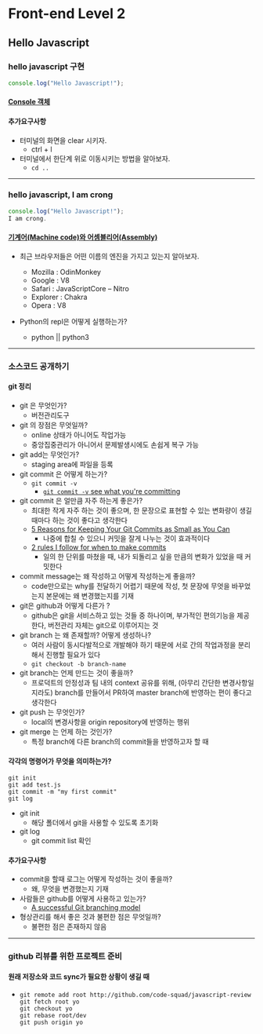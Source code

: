 # Front-end Level 2

## Hello Javascript

### hello javascript 구현

```javascript
console.log("Hello Javascript!");
```



#### [Console 객체](https://developers.google.com/web/tools/chrome-devtools/console/console-reference?hl=ko)



#### 추가요구사항

- 터미널의 화면을 clear 시키자.
  - ctrl + l
- 터미널에서 한단계 위로 이동시키는 방법을 알아보자.
  - `cd ..`




---

### hello javascript, I am crong

```javascript
console.log("Hello Javascript!");
I am crong.
```



#### [기계어(Machine code)와 어셈블리어(Assembly)](http://huns.me/development/360)

- 최근 브라우저들은 어떤 이름의 엔진을 가지고 있는지 알아보자.

  - Mozilla : OdinMonkey
  - Google : V8
  - Safari : JavaScriptCore – Nitro
  - Explorer : Chakra
  - Opera : V8




- Python의 repl은 어떻게 실행하는가?
  - python || python3




---

### 소스코드 공개하기

#### git 정리

- git 은 무엇인가?
  - 버전관리도구
- git 의 장점은 무엇일까?
  - online 상태가 아니어도 작업가능
  - 중앙집중관리가 아니어서 문제발생시에도 손쉽게 복구 가능
- git add는 무엇인가?
  - staging area에 파일을 등록
- git commit 은 어떻게 하는가?
  - `git commit -v`
    - [`git commit -v` see what you're committing](https://coderwall.com/p/kqa2mq/git-commit-v-see-what-you-re-committing)
- git commit 은 얼만큼 자주 하는게 좋은가?
  - 최대한 작게 자주 하는 것이 좋으며, 한 문장으로 표현할 수 있는 변화량이 생길 때마다 하는 것이 좋다고 생각한다
  - [5 Reasons for Keeping Your Git Commits as Small as You Can](https://crealytics.com/blog/5-reasons-keeping-git-commits-small/)
    - 나중에 합칠 수 있으니 커밋을 잘게 나누는 것이 효과적이다
  - [2 rules I follow for when to make commits](https://jason.pureconcepts.net/2017/01/when-to-make-git-commit/)
    - 일의 한 단위를 마쳤을 때, 내가 되돌리고 싶을 만큼의 변화가 있었을 때 커밋한다
- commit message는 왜 작성하고 어떻게 작성하는게 좋을까?
  - code만으로는 why를 전달하기 어렵기 때문에 작성, 첫 문장에 무엇을 바꾸었는지 본문에는 왜 변경했는지를 기재
- git은 github과 어떻게 다른가 ?
  - github은 git을 서비스하고 있는 것들 중 하나이며, 부가적인 편의기능을 제공한다, 버전관리 자체는 git으로 이루어지는 것
- git branch 는 왜 존재할까? 어떻게 생성하나?
  - 여러 사람이 동시다발적으로 개발해야 하기 때문에 서로 간의 작업과정을 분리해서 진행할 필요가 있다
  - `git checkout -b branch-name`
- git branch는 언제 만드는 것이 좋을까?
  - 프로덕트의 안정성과 팀 내의 context 공유를 위해, (아무리 간단한 변경사항일지라도) branch를 만들어서 PR하여 master branch에 반영하는 편이 좋다고 생각한다
- git push 는 무엇인가?
  - local의 변경사항을 origin repository에 반영하는 행위
- git merge 는 언제 하는 것인가?
  - 특정 branch에 다른 branch의 commit들을 반영하고자 할 때




#### 각각의 명령어가 무엇을 의미하는가?
```
git init
git add test.js
git commit -m "my first commit"
git log
```
- git init
  - 해당 폴더에서 git을 사용할 수 있도록 초기화
- git log
  - git commit list 확인




#### 추가요구사항

- commit을 할때 로그는 어떻게 작성하는 것이 좋을까?
  - 왜, 무엇을 변경했는지 기재
- 사람들은 github를 어떻게 사용하고 있는가?
  - [A successful Git branching model](http://nvie.com/posts/a-successful-git-branching-model/)
- 형상관리를 해서 좋은 것과 불편한 점은 무엇일까?
  - 불편한 점은 존재하지 않음




---

### github 리뷰를 위한 프로젝트 준비



#### 원래 저장소와 코드 sync가 필요한 상황이 생길 때

- ```
  git remote add root http://github.com/code-squad/javascript-review
  git fetch root yo
  git checkout yo
  git rebase root/dev
  git push origin yo
  ```
